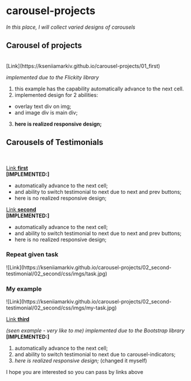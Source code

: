 # carousel-projects
<em>In this place, I will collect varied designs of carousels</em>

<h2>Carousel of projects</h2><br/>
[Link](https://kseniiamarkiv.github.io/carousel-projects/01_first)


<em> implemented due to the Flickity library</em><br/>
1. this example has the capability automatically advance to the next cell.<br/>
2. implemented design for 2 abilities:<br/>
- overlay text div on img;<br/>
- and image div is main div;<br/>
3. <strong>here is realized responsive design;</strong> <br/>


<h2>Carousels of Testimonials</h2><br/>

[Link **first**](https://kseniiamarkiv.github.io/carousel-projects/02_second-testimonial/01_first)<br/>
**[IMPLEMENTED:]**<br/>
- automatically advance to the next cell;<br/>
- and ability to switch testimonial to next due to next and prev buttons;<br/>
- here is no realized responsive design;<br/>

[Link **second**](https://kseniiamarkiv.github.io/carousel-projects/02_second-testimonial/02_second)<br/>
**[IMPLEMENTED:]**<br/>
- automatically advance to the next cell;<br/>
- and ability to switch testimonial to next due to next and prev buttons;<br/>
- here is no realized responsive design;<br/>

<h3>Repeat given task</h3>
![Link](https://kseniiamarkiv.github.io/carousel-projects/02_second-testimonial/02_second/css/imgs/task.jpg)



<h3>My example</h3>
![Link](https://kseniiamarkiv.github.io/carousel-projects/02_second-testimonial/02_second/css/imgs/my-task.jpg)



[Link **third**](https://kseniiamarkiv.github.io/carousel-projects/02_second-testimonial/03_fird)<br/>

<em> (seen example - very like to me) implemented due to the *Bootstrap* library </em><br/>
**[IMPLEMENTED:]**
1. automatically advance to the next cell;
2. and ability to switch testimonial to next due to carousel-indicators;
3. *here is realized responsive design;* (changed it myself)

I hope you are interested so you can pass by links above

